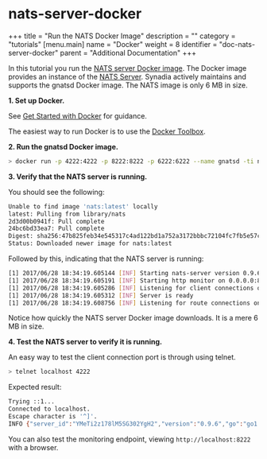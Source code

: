 # nats-server-docker

+++ title = "Run the NATS Docker Image" description = "" category = "tutorials" \[menu.main\] name = "Docker" weight = 8 identifier = "doc-nats-server-docker" parent = "Additional Documentation" +++

In this tutorial you run the [NATS server Docker image](https://hub.docker.com/_/nats/). The Docker image provides an instance of the [NATS Server](https://github.com/nats-io/nats-site/tree/c42c46a7c6b8669e66e28419887d2f8dd29aa502/documentation/server/gnatsd-intro/README.md). Synadia actively maintains and supports the gnatsd Docker image. The NATS image is only 6 MB in size.

**1. Set up Docker.**

See [Get Started with Docker](http://docs.docker.com/mac/started/) for guidance.

The easiest way to run Docker is to use the [Docker Toolbox](http://docs.docker.com/mac/step_one/).

**2. Run the gnatsd Docker image.**

```bash
> docker run -p 4222:4222 -p 8222:8222 -p 6222:6222 --name gnatsd -ti nats:latest
```

**3. Verify that the NATS server is running.**

You should see the following:

```bash
Unable to find image 'nats:latest' locally
latest: Pulling from library/nats
2d3d00b0941f: Pull complete 
24bc6bd33ea7: Pull complete 
Digest: sha256:47b825feb34e545317c4ad122bd1a752a3172bbbc72104fc7fb5e57cf90f79e4
Status: Downloaded newer image for nats:latest
```

Followed by this, indicating that the NATS server is running:

```bash
[1] 2017/06/28 18:34:19.605144 [INF] Starting nats-server version 0.9.6
[1] 2017/06/28 18:34:19.605191 [INF] Starting http monitor on 0.0.0.0:8222
[1] 2017/06/28 18:34:19.605286 [INF] Listening for client connections on 0.0.0.0:4222
[1] 2017/06/28 18:34:19.605312 [INF] Server is ready
[1] 2017/06/28 18:34:19.608756 [INF] Listening for route connections on 0.0.0.0:6222
```

Notice how quickly the NATS server Docker image downloads. It is a mere 6 MB in size.

**4. Test the NATS server to verify it is running.**

An easy way to test the client connection port is through using telnet.

```bash
> telnet localhost 4222
```

Expected result:

```bash
Trying ::1...
Connected to localhost.
Escape character is '^]'.
INFO {"server_id":"YMeTi2z178lM5SG302YgH2","version":"0.9.6","go":"go1.7.4","host":"0.0.0.0","port":4222,"auth_required":false,"ssl_required":false,"tls_required":false,"tls_verify":false,"max_payload":1048576}
```

You can also test the monitoring endpoint, viewing `http://localhost:8222` with a browser.

